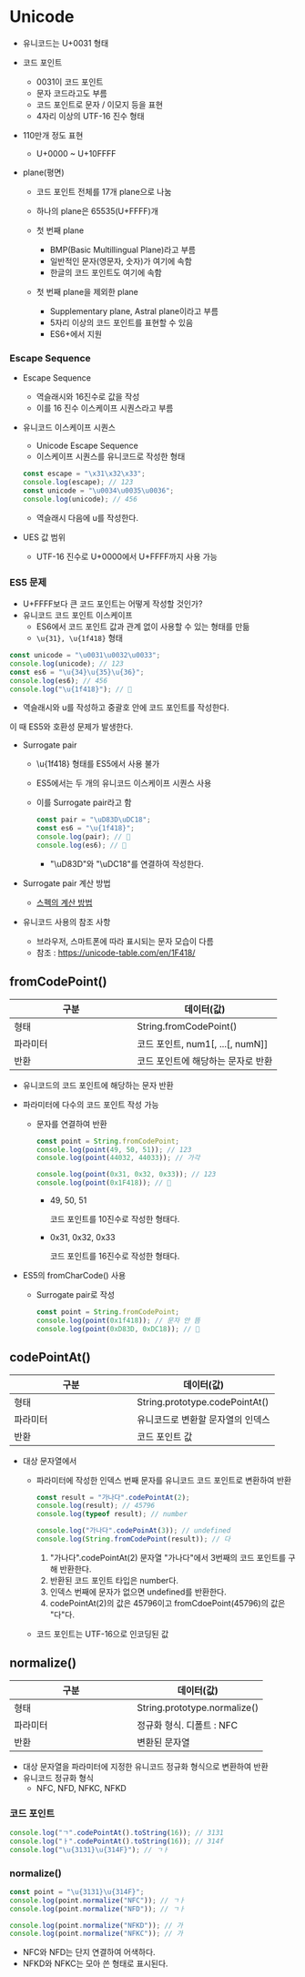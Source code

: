 # Unicode

- 유니코드는 U+0031 형태
- 코드 포인트
  - 0031이 코드 포인트
  - 문자 코드라고도 부름
  - 코드 포인트로 문자 / 이모지 등을 표현
  - 4자리 이상의 UTF-16 진수 형태

- 110만개 정도 표현
  - U+0000 ~ U+10FFFF

- plane(평면)
  - 코드 포인트 전체를 17개 plane으로 나눔
  - 하나의 plane은 65535(U+FFFF)개
  - 첫 번째 plane
    - BMP(Basic Multillingual Plane)라고 부름
    - 일반적인 문자(영문자, 숫자)가 여기에 속함
    - 한글의 코드 포인트도 여기에 속함

  - 첫 번째 plane을 제외한 plane
    - Supplementary plane, Astral plane이라고 부름
    - 5자리 이상의 코드 포인트를 표현할 수 있음
    - ES6+에서 지원


### Escape Sequence

- Escape Sequence

  - 역슬래시와 16진수로 값을 작성
  - 이를 16 진수 이스케이프 시퀀스라고 부름

- 유니코드 이스케이프 시퀀스

  - Unicode Escape Sequence
  - 이스케이프 시퀀스를 유니코드로 작성한 형태

  ```js
  const escape = "\x31\x32\x33";
  console.log(escape); // 123
  const unicode = "\u0034\u0035\u0036";
  console.log(unicode); // 456
  ```

  - 역슬래시 다음에 u를 작성한다.

- UES 값 범위

  - UTF-16 진수로 U+0000에서 U+FFFF까지 사용 가능


### ES5 문제

- U+FFFF보다 큰 코드 포인트는 어떻게 작성할 것인가?
- 유니코드 코드 포인트 이스케이프
  - ES6에서 코드 포인트 값과 관계 없이 사용할 수 있는 형태를 만듦
  - `\u{31}, \u{1f418}` 형태

```js
const unicode = "\u0031\u0032\u0033";
console.log(unicode); // 123
const es6 = "\u{34}\u{35}\u{36}";
console.log(es6); // 456
console.log("\u{1f418}"); // 🐘
```

- 역슬래시와 u를 작성하고 중괄호 안에 코드 포인트를 작성한다.

이 때 ES5와 호환성 문제가 발생한다.

- Surrogate pair

  - \u{1f418} 형태를 ES5에서 사용 불가

  - ES5에서는 두 개의 유니코드 이스케이프 시퀀스 사용

  - 이를 Surrogate pair라고 함

    ```js
    const pair = "\uD83D\uDC18";
    const es6 = "\u{1f418}";
    console.log(pair); // 🐘
    console.log(es6); // 🐘
    ```

    - "\uD83D"와 "\uDC18"를 연결하여 작성한다.

- Surrogate pair 계산 방법

  - [스펙의 계산 방법](https://262.ecma-international.org/6.0/#sec-ecmascript-language-types-string-type)

- 유니코드 사용의 참조 사항

  - 브라우저, 스마트폰에 따라 표시되는 문자 모습이 다름
  - 참조 : https://unicode-table.com/en/1F418/



## fromCodePoint()

<table>
    <thead>
        <th>구분</th>
        <th>데이터(값)</th>
    </thead>
    <tbody>
      <tr>
        <td style="width:200px;">형태</td>
        <td>String.fromCodePoint()</td>
      </tr>
      <tr>
        <td>파라미터</td>
        <td>코드 포인트, num1[, ...[, numN]]</td>
      </tr>
      <tr>
        <td>반환</td>
        <td>코드 포인트에 해당하는 문자로 반환</td>
      </tr>
    </tbody>
</table>

- 유니코드의 코드 포인트에 해당하는 문자 반환

- 파라미터에 다수의 코드 포인트 작성 가능

  - 문자를 연결하여 반환

    ```js
    const point = String.fromCodePoint;
    console.log(point(49, 50, 51)); // 123
    console.log(point(44032, 44033)); // 가각
    
    console.log(point(0x31, 0x32, 0x33)); // 123
    console.log(point(0x1F418)); // 🐘
    ```

    - 49, 50, 51

      코드 포인트를 10진수로 작성한 형태다.

    - 0x31, 0x32, 0x33

      코드 포인트를 16진수로 작성한 형태다.

- ES5의 fromCharCode() 사용

  - Surrogate pair로 작성

    ```js
    const point = String.fromCodePoint;
    console.log(point(0x1f418)); // 문자 안 뜸
    console.log(point(0xD83D, 0xDC18)); // 🐘
    ```



## codePointAt()

<table>
    <thead>
        <th>구분</th>
        <th>데이터(값)</th>
    </thead>
    <tbody>
      <tr>
        <td style="width:200px;">형태</td>
        <td>String.prototype.codePointAt()</td>
      </tr>
      <tr>
        <td>파라미터</td>
        <td>유니코드로 변환할 문자열의 인덱스</td>
      </tr>
      <tr>
        <td>반환</td>
        <td>코드 포인트 값</td>
      </tr>
    </tbody>
</table>

- 대상 문자열에서

  - 파라미터에 작성한 인덱스 번째 문자를 유니코드 코드 포인트로 변환하여 반환

    ```js
    const result = "가나다".codePointAt(2);
    console.log(result); // 45796
    console.log(typeof result); // number
    
    console.log("가나다".codePoinAt(3)); // undefined
    console.log(String.fromCodePoint(result)); // 다
    ```

    1. "가나다".codePointAt(2) 문자열 "가나다"에서 3번째의 코드 포인트를 구해 반환한다.
    2. 반환된 코드 포인트 타입은 number다.
    3. 인덱스 번째에 문자가 없으면 undefined를 반환한다.
    4. codePointAt(2)의 값은 45796이고 fromCdoePoint(45796)의 값은 "다"다.

  - 코드 포인트는 UTF-16으로 인코딩된 값



## normalize()

<table>
    <thead>
        <th>구분</th>
        <th>데이터(값)</th>
    </thead>
    <tbody>
      <tr>
        <td style="width:200px;">형태</td>
        <td>String.prototype.normalize()</td>
      </tr>
      <tr>
        <td>파라미터</td>
        <td>정규화 형식. 디폴트 : NFC</td>
      </tr>
      <tr>
        <td>반환</td>
        <td>변환된 문자열</td>
      </tr>
    </tbody>
</table>

- 대상 문자열을 파라미터에 지정한 유니코드 정규화 형식으로 변환하여 반환
- 유니코드 정규화 형식
  - NFC, NFD, NFKC, NFKD

### 코드 포인트

```js
console.log("ㄱ".codePointAt().toString(16)); // 3131
console.log("ㅏ".codePointAt().toString(16)); // 314f
console.log("\u{3131}\u{314F}"); // ㄱㅏ
```

### normalize()

```js
const point = "\u{3131}\u{314F}";
console.log(point.normalize("NFC")); // ㄱㅏ
console.log(point.normalize("NFD")); // ㄱㅏ

console.log(point.normalize("NFKD")); // 가
console.log(point.normalize("NFKC")); // 가
```

- NFC와 NFD는 단지 연결하여 어색하다.
- NFKD와 NFKC는 모아 쓴 형태로 표시된다.

